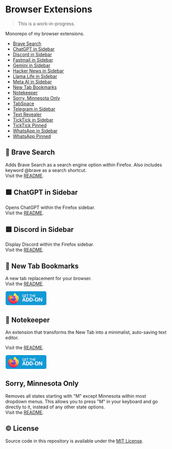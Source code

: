 # Browser Extensions

> This is a work-in-progress.

Monorepo of my browser extensions.

- [Brave Search](https://github.com/semanticdata/firefox-brave-search)
- [ChatGPT in Sidebar](https://github.com/semanticdata/firefox-chatgpt-in-sidebar)
- [Discord in Sidebar](https://github.com/semanticdata/firefox-discord-in-sidebar)
- [Fastmail in Sidebar](https://github.com/semanticdata/firefox-fastmail-in-sidebar)
- [Gemini in Sidebar](https://github.com/semanticdata/firefox-gemini-in-sidebar)
- [Hacker News in Sidebar](https://github.com/semanticdata/firefox-hacker-news-in-sidebar)
- [Llama Life in Sidebar](https://github.com/semanticdata/firefox-llamalife-in-sidebar)
- [Meta AI in Sidebar](https://github.com/semanticdata/firefox-metaai-in-sidebar)
- [New Tab Bookmarks](https://github.com/semanticdata/new-tab-bookmarks)
- [Notekeeper](https://github.com/semanticdata/notekeeper)
- [Sorry, Minnesota Only](https://github.com/semanticdata/firefox-sorry-minnesota-only)
- [TabSpace](https://github.com/semanticdata/firefox-tabspace)
- [Telegram in Sidebar](https://github.com/semanticdata/firefox-telegram-in-sidebar)
- [Text Revealer](https://github.com/semanticdata/text-revealer-firefox-extension)
- [TickTick in Sidebar](https://github.com/semanticdata/firefox-ticktick-in-sidebar)
- [TickTick Pinned](https://github.com/semanticdata/firefox-ticktick-pinned)
- [WhatsApp in Sidebar](https://github.com/semanticdata/firefox-whatsapp-in-sidebar)
- [WhatsApp Pinned](https://github.com/semanticdata/firefox-whatsapp-pinned)

## 🦊 Brave Search

Adds Brave Search as a search engine option within Firefox. Also includes keyword @brave as a search shortcut.  
Visit the [README](brave-search/README.md).

## 🟩 ChatGPT in Sidebar

Opens ChatGPT within the Firefox sidebar.  
Visit the [README](chatgpt-in-sidebar/README.md).

## 🟦 Discord in Sidebar

Display Discord within the Firefox sidebar.  
Visit the [README](discord-in-sidebar/README.md).

## 🔖 New Tab Bookmarks

A new tab replacement for your browser.  
Visit the [README](new-tab-bookmarks/README.md).

[![get the addon](get-addon-firefox.png)](https://addons.mozilla.org/en-US/firefox/addon/new-tab-bookmarks/)

## 📝 Notekeeper

An extension that transforms the New Tab into a minimalist, auto-saving text editor.

Visit the [README](notekeeper/README.md).

[![get the addon](get-addon-firefox.png)](https://addons.mozilla.org/en-US/firefox/addon/new-tab-bookmarks/)

## Sorry, Minnesota Only

Removes all states starting with "M" except Minnesota within most dropdown menus. This allows you to press "M" in your keyboard and go directly to it, instead of any other state options.  
Visit the [README](brave-search/README.md).

## © License

Source code in this repository is available under the [MIT License](LICENSE).
